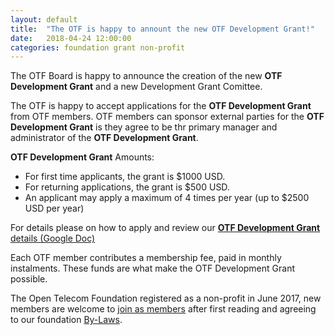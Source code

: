 ```yaml
---
layout: default
title:  "The OTF is happy to annount the new OTF Development Grant!"
date:   2018-04-24 12:00:00
categories: foundation grant non-profit
---
```


The OTF Board is happy to announce the creation of the new **OTF Development Grant** and a new Development Grant Comittee. 

The OTF is happy to accept applications for the **OTF Development Grant** from OTF members. OTF members can sponsor external parties for the **OTF Development Grant** is they agree to be thr primary manager and administrator of the **OTF Development Grant**. 

**OTF Development Grant** Amounts:

- For first time applicants, the grant is $1000 USD. 
- For returning applications, the grant is $500 USD. 
- An applicant may apply a maximum of 4 times per year (up to $2500 USD per year)

For details please on how to apply and review our [**OTF Development Grant** details (Google Doc)](https://docs.google.com/document/d/132TBP37-ETF5Hh5ck1rvRn1jkwZMVGpQZB9fnIjX2AQ/edit)

Each OTF member contributes a membership fee, paid in monthly instalments. These funds are what make the OTF Development Grant possible. 

The Open Telecom Foundation registered as a non-profit in June 2017, new members are welcome to [join as members](/new_member_join.html) after first reading and agreeing to our foundation [By-Laws](/bylaws.html).
